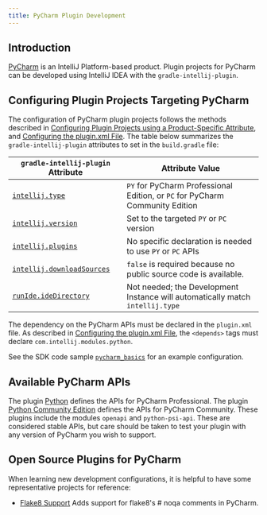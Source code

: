 ```yaml
---
title: PyCharm Plugin Development
---
```

<!-- Copyright 2000-2020 JetBrains s.r.o. and other contributors. Use of this source code is governed by the Apache 2.0 license that can be found in the LICENSE file. -->

## Introduction
[PyCharm](https://www.jetbrains.com/pycharm/) is an IntelliJ Platform-based product.
Plugin projects for PyCharm can be developed using IntelliJ IDEA with the `gradle-intellij-plugin`.

## Configuring Plugin Projects Targeting PyCharm
The configuration of PyCharm plugin projects follows the methods described in [Configuring Plugin Projects using a Product-Specific Attribute](dev_alternate_products.md#configuring-plugin-projects-using-a-product-specific-attribute), and [Configuring the plugin.xml File](dev_alternate_products.md#configuring-pluginxml).
The table below summarizes the `gradle-intellij-plugin` attributes to set in the `build.gradle` file:

| `gradle-intellij-plugin` Attribute | Attribute Value |
|-----------|-------|
| [`intellij.type`](https://github.com/JetBrains/gradle-intellij-plugin/blob/master/README.md#intellij-platform-properties) | `PY` for PyCharm Professional Edition, or `PC` for PyCharm Community Edition |
| [`intellij.version`](https://github.com/JetBrains/gradle-intellij-plugin/blob/master/README.md#intellij-platform-properties) | Set to the targeted `PY` or `PC` version |
| [`intellij.plugins`](https://github.com/JetBrains/gradle-intellij-plugin/blob/master/README.md#intellij-platform-properties) | No specific declaration is needed to use `PY` or `PC` APIs |
| [`intellij.downloadSources`](https://github.com/JetBrains/gradle-intellij-plugin/blob/master/README.md#intellij-platform-properties) | `false` is required because no public source code is available. |
| [`runIde.ideDirectory`](https://github.com/JetBrains/gradle-intellij-plugin/blob/master/README.md#running-dsl) | Not needed; the Development Instance will automatically match `intellij.type` |

The dependency on the PyCharm APIs must be declared in the `plugin.xml` file.
As described in [Configuring the plugin.xml File](dev_alternate_products.md#configuring-pluginxml), the `<depends>` tags must declare `com.intellij.modules.python`.

See the SDK code sample [`pycharm_basics`](https://github.com/JetBrains/intellij-sdk-docs/tree/master/code_samples/product_specific/pycharm_basics/) for an example configuration.

## Available PyCharm APIs
The plugin [Python](https://plugins.jetbrains.com/plugin/631-python) defines the APIs for PyCharm Professional.
The plugin [Python Community Edition](https://plugins.jetbrains.com/plugin/7322-python-community-edition) defines the APIs for PyCharm Community.
These plugins include the modules `openapi` and `python-psi-api`.
These are considered stable APIs, but care should be taken to test your plugin with any version of PyCharm you wish to support.

## Open Source Plugins for PyCharm
When learning new development configurations, it is helpful to have some representative projects for reference:
* [Flake8 Support](https://github.com/jansorg/pycharm-flake8) Adds support for flake8's # noqa comments in PyCharm.
